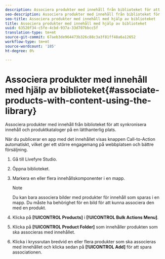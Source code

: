 ```yaml
---
description: Associera produkter med innehåll från biblioteket för att synkronisera innehåll och produktkataloger på en lätthanterlig plats.
seo-description: Associera produkter med innehåll från biblioteket för att synkronisera innehåll och produktkataloger på en lätthanterlig plats.
seo-title: Associera produkter med innehåll med hjälp av biblioteket
title: Associera produkter med innehåll med hjälp av biblioteket
uuid: 63520f34-c5fe-4cbd-937a-33d707bbcc5f
translation-type: tm+mt
source-git-commit: 67aeb3de964473b326c88c3a3f81ff48a6a12652
workflow-type: tm+mt
source-wordcount: '185'
ht-degree: 0%

---
```



# Associera produkter med innehåll med hjälp av biblioteket{#associate-products-with-content-using-the-library}

Associera produkter med innehåll från biblioteket för att synkronisera innehåll och produktkataloger på en lätthanterlig plats.

När du publicerar en app med det innehållet visas knappen Call-to-Action automatiskt, vilket ger ett större engagemang på webbplatsen och bättre försäljning.

1. Gå till Livefyre Studio.
1. Öppna biblioteket.
1. Markera en eller flera innehållskomponenter i en mapp.

   >[!NOTE]
   >
   >Du kan bara associera bilder med produkter för innehåll som sparas i en mapp. Du måste ha behörighet för en bild för att kunna associera den med en produkt.

1. Klicka på **[!UICONTROL Products]** i **[!UICONTROL Bulk Actions Menu]**.
1. Klicka på **[!UICONTROL Product Folder]** som innehåller produkten som ska associeras med innehållet.
1. Klicka i kryssrutan bredvid en eller flera produkter som ska associeras med innehållet och klicka sedan på **[!UICONTROL Add]** för att spara associationen.
